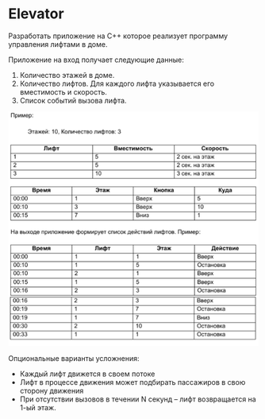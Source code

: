 # Elevator

Разработать приложение на С++ которое реализует программу управления лифтами в доме.

Приложение на вход получает следующие данные:

1. Количество этажей в доме.
2. Количество лифтов. Для каждого лифта указывается его вместимость и скорость.
3. Список событий вызова лифта.

![Example](example.png "Example")


Опциональные варианты усложнения:
* Каждый лифт движется в своем потоке
* Лифт в процессе движения может подбирать пассажиров в свою сторону движения
* При отсутствии вызовов в течении N секунд – лифт возвращается на 1-ый этаж.
